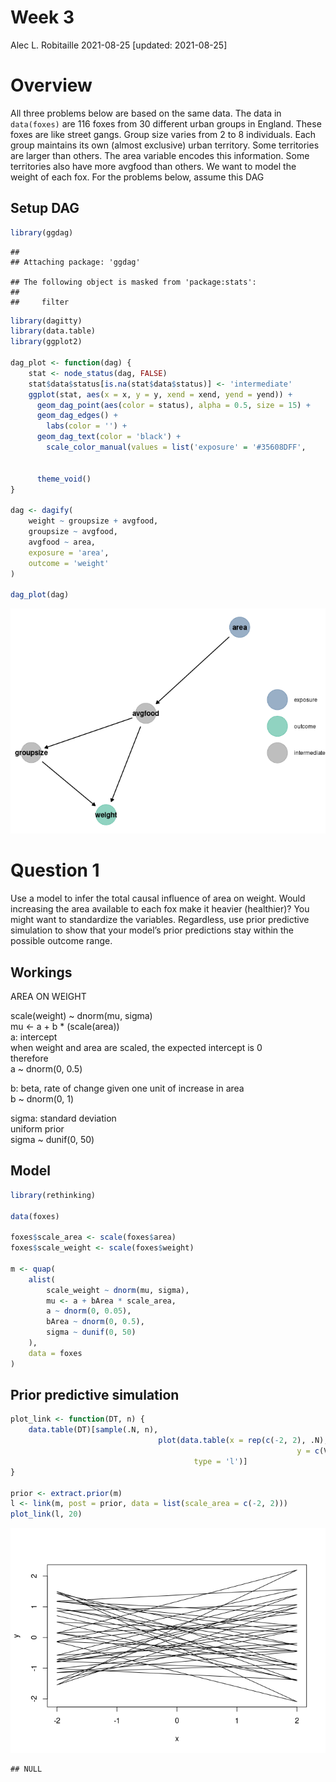 Week 3
================
Alec L. Robitaille
2021-08-25 \[updated: 2021-08-25\]

# Overview

All three problems below are based on the same data. The data in
`data(foxes)` are 116 foxes from 30 different urban groups in England.
These foxes are like street gangs. Group size varies from 2 to 8
individuals. Each group maintains its own (almost exclusive) urban
territory. Some territories are larger than others. The area variable
encodes this information. Some territories also have more avgfood than
others. We want to model the weight of each fox. For the problems below,
assume this DAG

## Setup DAG

``` r
library(ggdag)
```

    ## 
    ## Attaching package: 'ggdag'

    ## The following object is masked from 'package:stats':
    ## 
    ##     filter

``` r
library(dagitty)
library(data.table)
library(ggplot2)

dag_plot <- function(dag) {
    stat <- node_status(dag, FALSE)
    stat$data$status[is.na(stat$data$status)] <- 'intermediate'
    ggplot(stat, aes(x = x, y = y, xend = xend, yend = yend)) +
      geom_dag_point(aes(color = status), alpha = 0.5, size = 15) +
      geom_dag_edges() +
        labs(color = '') + 
      geom_dag_text(color = 'black') +
        scale_color_manual(values = list('exposure' = '#35608DFF',
                                                                         'outcome' = '#22A884FF',
                                                                         'intermediate' = 'grey50')) + 
      theme_void()
}

dag <- dagify(
    weight ~ groupsize + avgfood,
    groupsize ~ avgfood,
    avgfood ~ area,
    exposure = 'area',
    outcome = 'weight'
)

dag_plot(dag)
```

![](Week-03_RobitailleAlec_files/figure-gfm/dag-1.png)<!-- -->

# Question 1

Use a model to infer the total causal influence of area on weight. Would
increasing the area available to each fox make it heavier (healthier)?
You might want to standardize the variables. Regardless, use prior
predictive simulation to show that your model’s prior predictions stay
within the possible outcome range.

## Workings

AREA ON WEIGHT

scale(weight) \~ dnorm(mu, sigma)  
mu &lt;- a + b \* (scale(area))  
a: intercept  
when weight and area are scaled, the expected intercept is 0  
therefore  
a \~ dnorm(0, 0.5)

b: beta, rate of change given one unit of increase in area  
b \~ dnorm(0, 1)

sigma: standard deviation  
uniform prior  
sigma \~ dunif(0, 50)

## Model

``` r
library(rethinking)

data(foxes)

foxes$scale_area <- scale(foxes$area)
foxes$scale_weight <- scale(foxes$weight)

m <- quap(
    alist(
        scale_weight ~ dnorm(mu, sigma),
        mu <- a + bArea * scale_area,
        a ~ dnorm(0, 0.05),
        bArea ~ dnorm(0, 0.5),
        sigma ~ dunif(0, 50)
    ), 
    data = foxes
)
```

## Prior predictive simulation

``` r
plot_link <- function(DT, n) {
    data.table(DT)[sample(.N, n), 
                                 plot(data.table(x = rep(c(-2, 2), .N), 
                                                                y = c(V1, V2)),
                                         type = 'l')]
}

prior <- extract.prior(m)
l <- link(m, post = prior, data = list(scale_area = c(-2, 2)))
plot_link(l, 20)
```

![](Week-03_RobitailleAlec_files/figure-gfm/prior_predict_1-1.png)<!-- -->

    ## NULL
